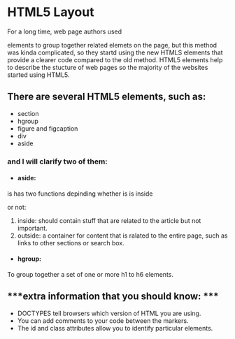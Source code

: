 # HTML5 Layout
For a long time, web page authors used <div> elements to group together related elemets on the page, but this method was kinda complicated, so they startd using the new HTMLS elements that provide a clearer code compared to the old method. HTML5 elements help to describe the stucture of web pages so the majority of the websites started using HTML5.

## There are several HTML5 elements, such as:
* section
* hgroup
* figure and figcaption
* div
* aside

### and I will clarify two of them:

* #### aside:
is has two functions depinding whether is is inside **<article>** or not:
1.  inside: should contain stuff that are related to the article but not important.
2. outside: a container for content that is ralated to the entire page, such as links to other sections or search box.

* #### hgroup: 
To group together a set of one or more h1 to h6 elements.

## ***extra information that you should know: ***
* DOCTYPES tell browsers which version of HTML you
are using.
* You can add comments to your code between the
**<!-- and -->** markers.
* The id and class attributes allow you to identify
particular elements.
